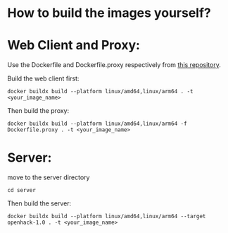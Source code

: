 # How to build the images yourself? 

# Web Client and Proxy: 
Use the Dockerfile and Dockerfile.proxy respectively from [this repository](https://github.com/giobart/minecraft-web-client).

Build the web client first:
```
docker buildx build --platform linux/amd64,linux/arm64 . -t <your_image_name> 
```

Then build the proxy:
```
docker buildx build --platform linux/amd64,linux/arm64 -f Dockerfile.proxy . -t <your_image_name> 
```

# Server: 


move to the server directory
```
cd server
```

Then build the server:
```
docker buildx build --platform linux/amd64,linux/arm64 --target openhack-1.0 . -t <your_image_name> 
```
